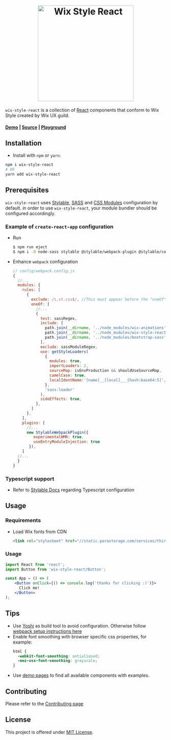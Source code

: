 <h1 style="text-align: center;">
    <a href="https://wix.github.com/wix-style-react">
        <img src="https://raw.githubusercontent.com/wix/wix-style-react/master/.storybook/logo.svg?sanitize=true" alt="Wix Style React" width="300">
    </a>
</h1>

`wix-style-react` is a collection of [React](https://facebook.github.io/react/) components that conform to Wix Style created by Wix UX guild.

#### [Demo](https://wix-wix-style-react.surge.sh/) | [Source](https://github.com/wix/wix-style-react) | [Playground](https://codesandbox.io/s/7w8m804o5j)

## Installation
* Install with `npm` or `yarn`:
```sh
npm i wix-style-react
# OR
yarn add wix-style-react
```

## Prerequisites
`wix-style-react` uses [Stylable](https://stylable.io/), [SASS](https://sass-lang.com/) and [CSS Modules](https://github.com/css-modules/css-modules) configuration by default. 
in order to use `wix-style-react`, your module bundler should be configured accordingly.  

### Example of `create-react-app` configuration
- Run 
    ```bash
    $ npm run eject
    $ npm i -D node-sass stylable @stylable/webpack-plugin @stylable/core
    ```
-  Enhance `webpack` configuration

    ```js
    // config/webpack.config.js
    {
      //...
      modules: {
        rules: [
          {
            exclude: /\.st.css$/, //This must appear before the "oneOf" property
            oneOf: [
              //...
              {
                test: sassRegex,
                include: [
                  path.join(__dirname, '../node_modules/wix-animations'),
                  path.join(__dirname, '../node_modules/wix-style-react'),
                  path.join(__dirname, '../node_modules/bootstrap-sass')
                ],
                exclude: sassModuleRegex,
                use: getStyleLoaders(
                  {
                    modules: true,
                    importLoaders: 2,
                    sourceMap: isEnvProduction && shouldUseSourceMap,
                    camelCase: true,
                    localIdentName:'[name]__[local]___[hash:base64:5]',
                  },
                  'sass-loader'
                ),
                sideEffects: true,
              },
            ]
          },
        ],
        plugins: [
          //...
          new StylableWebpackPlugin({
             experimentalHMR: true,
             useEntryModuleInjection: true
           }),
        ]
      //...
      }
    }
    ```
### Typescript support
- Refer to [Stylable Docs](https://stylable.io/docs/getting-started/install-configure#types) regarding Typescript configuration
        
## Usage

### Requirements

* Load Wix fonts from CDN
    ```html
    <link rel="stylesheet" href="//static.parastorage.com/services/third-party/fonts/Helvetica/fontFace.css">
    ```
### Usage   


```jsx
import React from 'react';
import Button from 'wix-style-react/Button';

const App = () => (
    <Button onClick={() => console.log('thanks for clicking :)')}>
      Click me!
    </Button>
);
```

## Tips

* Use [Yoshi](https://github.com/wix/yoshi) as build tool to avoid configuration. Otherwise follow [webpack setup instructions here](https://github.com/wix/wix-style-react/blob/master/docs/usage-without-yoshi.md)
* Enable font smoothing with browser specific css properties, for example:
    ```css
    html {
      -webkit-font-smoothing: antialiased;
      -moz-osx-font-smoothing: grayscale;
    }
    ```
* Use [demo pages](https://wix-wix-style-react.surge.sh/) to find all available components with examples.

## Contributing

Please refer to the [Contributing page](./CONTRIBUTING.md)

## License

This project is offered under [MIT License](https://github.com/wix/wix-style-react/blob/master/LICENSE).
